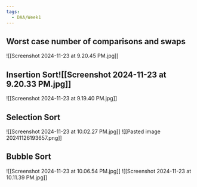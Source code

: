 ```yaml
---
tags:
  - DAA/Week1
---
```

## Worst case number of comparisons and swaps
![[Screenshot 2024-11-23 at 9.20.45 PM.jpg]]
## Insertion Sort![[Screenshot 2024-11-23 at 9.20.33 PM.jpg]]
![[Screenshot 2024-11-23 at 9.19.40 PM.jpg]]
## Selection Sort
![[Screenshot 2024-11-23 at 10.02.27 PM.jpg]]
![[Pasted image 20241126193657.png]]
## Bubble Sort
![[Screenshot 2024-11-23 at 10.06.54 PM.jpg]]
![[Screenshot 2024-11-23 at 10.11.39 PM.jpg]]